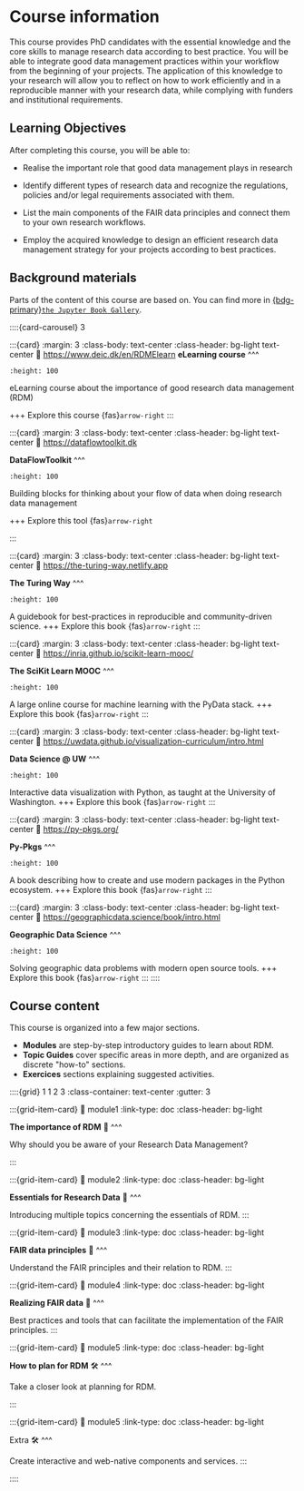 # Course information


This course provides PhD candidates with the essential knowledge and the core skills to manage research data according to best practice. You will be able to integrate good data management practices within your workflow from the beginning of your projects. The application of this knowledge to your research will allow you to reflect on how to work efficiently and in a reproducible manner with your research data, while complying with funders and institutional requirements.

## Learning Objectives

After completing this course, you will be able to:

-   Realise the important role that good data management plays in research
    
-   Identify different types of research data and recognize the regulations, policies and/or legal requirements associated with them.
    
-   List the main components of the FAIR data principles and connect them to your own research workflows.
    
-   Employ the acquired knowledge to design an efficient research data management strategy for your projects according to best practices.
    
## Background materials
Parts of the content of this course are based on.
You can find more in [{bdg-primary}`the Jupyter Book Gallery`](https://executablebooks.org/en/latest/gallery/).


::::{card-carousel} 3

:::{card}
:margin: 3
:class-body: text-center
:class-header: bg-light text-center
:link: https://www.deic.dk/en/RDMElearn
**eLearning course**
^^^
```{image} https://www.deic.dk/themes/custom/deic/logo.svg
:height: 100
```

eLearning course about the importance of good research data management (RDM)

+++
Explore this course {fas}`arrow-right`
:::

:::{card}
:margin: 3
:class-body: text-center
:class-header: bg-light text-center
:link: https://dataflowtoolkit.dk

**DataFlowToolkit**
^^^
```{image} https://python.quantecon.org/_static/qe-logo-large.png
:height: 100
```

Building blocks for thinking about your flow of data when doing research data management

+++
Explore this tool {fas}`arrow-right`

:::

:::{card}
:margin: 3
:class-body: text-center
:class-header: bg-light text-center
:link: https://the-turing-way.netlify.app

**The Turing Way**
^^^
```{image} https://the-turing-way.netlify.app/_static/logo-detail-with-text.svg
:height: 100
```

A guidebook for best-practices in reproducible and community-driven science.
+++
Explore this book {fas}`arrow-right`
:::

:::{card}
:margin: 3
:class-body: text-center
:class-header: bg-light text-center
:link: https://inria.github.io/scikit-learn-mooc/

**The SciKit Learn MOOC**
^^^
```{image} https://inria.github.io/scikit-learn-mooc/_static/scikit-learn-logo.png
:height: 100
```

A large online course for machine learning with the PyData stack.
+++
Explore this book {fas}`arrow-right`
:::

:::{card}
:margin: 3
:class-body: text-center
:class-header: bg-light text-center
:link: https://uwdata.github.io/visualization-curriculum/intro.html

**Data Science @ UW**
^^^
```{image} https://uwdata.github.io/visualization-curriculum/_static/altair-hist.png
:height: 100
```

Interactive data visualization with Python, as taught at the University of Washington.
+++
Explore this book {fas}`arrow-right`
:::

:::{card}
:margin: 3
:class-body: text-center
:class-header: bg-light text-center
:link: https://py-pkgs.org/

**Py-Pkgs**
^^^
```{image} https://d33wubrfki0l68.cloudfront.net/9ff174183b5af5c3a177bfccd4796454883bc1f7/86cde/_static/py-pkgs-hex.png
:height: 100
```

A book describing how to create and use modern packages in the Python ecosystem.
+++
Explore this book {fas}`arrow-right`
:::

:::{card}
:margin: 3
:class-body: text-center
:class-header: bg-light text-center
:link: https://geographicdata.science/book/intro.html

**Geographic Data Science**
^^^
```{image} https://geographicdata.science/book/_static/logo.png
:height: 100
```

Solving geographic data problems with modern open source tools.
+++
Explore this book {fas}`arrow-right`
:::
::::


## Course content

This course is organized into a few major sections.

- **Modules** are step-by-step introductory guides to learn about RDM.
- **Topic Guides** cover specific areas in more depth, and are organized as discrete "how-to" sections.
- **Exercices** sections explaining suggested activities.

::::{grid} 1 1 2 3
:class-container: text-center
:gutter: 3

:::{grid-item-card}
:link: module1
:link-type: doc
:class-header: bg-light

**The importance of RDM** 🥇
^^^

Why should you be aware of your Research Data Management?

:::

:::{grid-item-card}
:link: module2
:link-type: doc
:class-header: bg-light

**Essentials for Research Data** 🚒
^^^

Introducing multiple topics concerning the essentials of RDM.
:::

:::{grid-item-card}
:link: module3
:link-type: doc
:class-header: bg-light

**FAIR data principles** 🔁
^^^

Understand the FAIR principles and their relation to RDM.
:::

:::{grid-item-card}
:link: module4
:link-type: doc
:class-header: bg-light

**Realizing FAIR data** 🚀
^^^

Best practices and tools that can facilitate the implementation of the FAIR principles.
:::

:::{grid-item-card}
:link: module5
:link-type: doc
:class-header: bg-light

**How to plan for RDM** 🛠️
^^^

Take a closer look at planning for RDM.

:::

:::{grid-item-card}
:link: module5
:link-type: doc
:class-header: bg-light

Extra 🛠️
^^^

Create interactive and web-native components and services.
:::

::::


